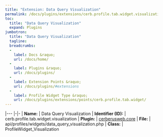 ```yaml
---
title: "Extension: Data Query Visualization"
permalink: /docs/plugins/extensions/cerb.profile.tab.widget.visualization/
toc:
  title: "Data Query Visualization"
  expand: Plugins
jumbotron:
  title: "Data Query Visualization"
  tagline: 
  breadcrumbs:
  -
    label: Docs &raquo;
    url: /docs/home/
  -
    label: Plugins &raquo;
    url: /docs/plugins/
  -
    label: Extension Points &raquo;
    url: /docs/plugins/#extensions
  -
    label: Profile Widget Type &raquo;
    url: /docs/plugins/extensions/points/cerb.profile.tab.widget/
---
```


|---
|-|-
| **Name:** | Data Query Visualization
| **Identifier (ID):** | cerb.profile.tab.widget.visualization
| **Plugin:** | [cerberusweb.core](/docs/plugins/cerberusweb.core/)
| **File:** | api/profiles/widgets/data_query_visualization.php
| **Class:** | ProfileWidget_Visualization

